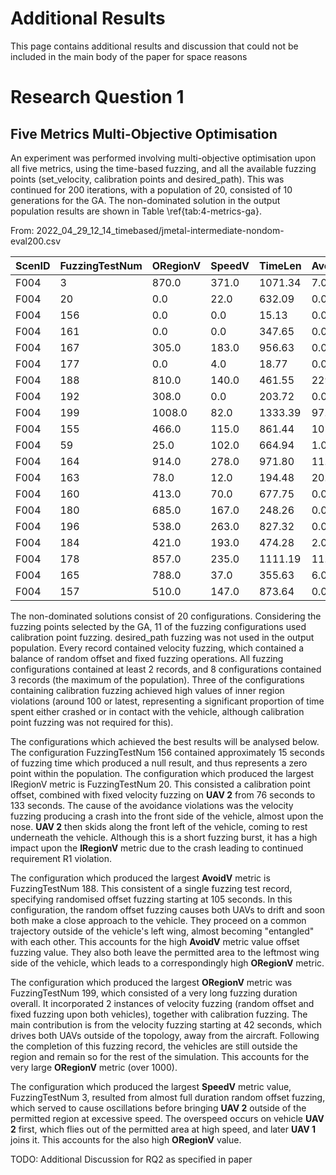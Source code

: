 # Additional Results

This page contains additional results and discussion that could not be
included in the main body of the paper for space reasons

# Research Question 1
## Five Metrics Multi-Objective Optimisation

An experiment was performed involving multi-objective optimisation
upon all five metrics, using the time-based fuzzing, and all the
available fuzzing points (set_velocity, calibration points and
desired_path). This was continued for 200 iterations, with a
population of 20, consisted of 10 generations for the GA. The
non-dominated solution in the output population results are shown in
Table \ref{tab:4-metrics-ga}. 

From: 2022_04_29_12_14_timebased/jmetal-intermediate-nondom-eval200.csv

| ScenID | FuzzingTestNum | ORegionV | SpeedV | TimeLen | AvoidV | IRegionV |
| ------ | -------------- | -------- | ------ | ------- | ------ | -------- |
|F004 | 3 | 870.0 | 371.0 | 1071.34 | 7.0 | 21.0|
|F004 | 20 | 0.0 | 22.0 | 632.09 | 0.0 | 492.0|
|F004 | 156 | 0.0 | 0.0 | 15.13 | 0.0 | 0.0|
|F004 | 161 | 0.0 | 0.0 | 347.65 | 0.0 | 391.0|
|F004 | 167 | 305.0 | 183.0 | 956.63 | 0.0 | 95.0|
|F004 | 177 | 0.0 | 4.0 | 18.77 | 0.0 | 0.0|
|F004 | 188 | 810.0 | 140.0 | 461.55 | 229.0 | 7.0|
|F004 | 192 | 308.0 | 0.0 | 203.72 | 0.0 | 0.0|
|F004 | 199 | 1008.0 | 82.0 | 1333.39 | 97.0 | 0.0|
|F004 | 155 | 466.0 | 115.0 | 861.44 | 101.0 | 35.0|
|F004 | 59 | 25.0 | 102.0 | 664.94 | 1.0 | 357.0|
|F004 | 164 | 914.0 | 278.0 | 971.80 | 11.0 | 1.0|
|F004 | 163 | 78.0 | 12.0 | 194.48 | 20.0 | 8.0|
|F004 | 160 | 413.0 | 70.0 | 677.75 | 0.0 | 427.0|
|F004 | 180 | 685.0 | 167.0 | 248.26 | 0.0 | 18.0|
|F004 | 196 | 538.0 | 263.0 | 827.32 | 0.0 | 9.0|
|F004 | 184 | 421.0 | 193.0 | 474.28 | 2.0 | 66.0|
|F004 | 178 | 857.0 | 235.0 | 1111.19 | 11.0 | 10.0|
|F004 | 165 | 788.0 | 37.0 | 355.63 | 6.0 | 0.0|
|F004 | 157 | 510.0 | 147.0 | 873.64 | 0.0 | 23.0|

The non-dominated solutions consist of 20 configurations. Considering
the fuzzing points selected by the GA, 11 of the fuzzing
configurations used calibration point fuzzing.  desired_path fuzzing
was not used in the output population. Every record contained velocity
fuzzing, which contained a balance of random offset and fixed fuzzing
operations. All fuzzing configurations contained at least 2 records,
and 8 configurations contained 3 records (the maximum of the
population). Three of the configurations containing calibration
fuzzing achieved high values of inner region violations (around 100 or
latest, representing a significant proportion of time spent either
crashed or in contact with the vehicle, although calibration point
fuzzing was not required for this).

The configurations which achieved the best results will be analysed
below. The configuration FuzzingTestNum 156 contained approximately 15
seconds of fuzzing time which produced a null result, and thus
represents a zero point within the population. The configuration which
produced the largest IRegionV metric is FuzzingTestNum
20. This consisted a calibration point offset, combined with fixed
velocity fuzzing on **UAV 2** from 76 seconds to 133 seconds. The
cause of the avoidance violations was the velocity fuzzing producing a
crash into the front side of the vehicle, almost upon the
nose. **UAV 2** then skids along the front left of the vehicle,
coming to rest underneath the vehicle. Although this is a short
fuzzing burst, it has a high impact upon the **IRegionV** metric
due to the crash leading to continued requirement R1 violation.

The configuration which produced the largest **AvoidV** metric is
FuzzingTestNum 188. This consistent of a single fuzzing test record,
specifying randomised offset fuzzing starting at 105 seconds. In this
configuration, the random offset fuzzing causes both UAVs to drift and
soon both make a close approach to the vehicle. They proceed on a
common trajectory outside of the vehicle's left wing, almost becoming
"entangled" with each other. This accounts for the high
**AvoidV** metric value offset fuzzing value.  They also both
leave the permitted area to the leftmost wing side of the vehicle,
which leads to a correspondingly high **ORegionV** metric.

The configuration which produced the largest **ORegionV** metric
was FuzzingTestNum 199, which consisted of a very long fuzzing
duration overall. It incorporated 2 instances of velocity fuzzing
(random offset and fixed fuzzing upon both vehicles), together with
calibration fuzzing. The main contribution is from the velocity
fuzzing starting at 42 seconds, which drives both UAVs outside of the
topology, away from the aircraft. Following the completion of this
fuzzing record, the vehicles are still outside the region and remain
so for the rest of the simulation. This accounts for the very large
**ORegionV** metric (over 1000).

The configuration which produced the largest **SpeedV** metric
value, FuzzingTestNum 3, resulted from almost full duration random
offset fuzzing, which served to cause oscillations before bringing
**UAV 2** outside of the permitted region at excessive speed. 
The overspeed occurs on vehicle **UAV 2** first, which flies out
of the permitted area at high speed, and later **UAV 1** joins
it. This accounts for the also high **ORegionV** value.

TODO: Additional Discussion for RQ2 as specified in paper
